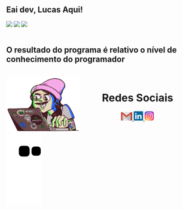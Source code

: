 ## Eai dev, Lucas Aqui!

<div>
  <img  src="http://github-profile-summary-cards.vercel.app/api/cards/profile-details?username=LucasBrito162&theme=github_dark"/>
  <img  src="http://github-profile-summary-cards.vercel.app/api/cards/stats?username=LucasBrito162&theme=github_dark"/>
  <img  src="http://github-profile-summary-cards.vercel.app/api/cards/productive-time?username=LucasBrito162&theme=github_dark&utcOffset=8"/>
</div>
<br>

## O resultado do programa é relativo o nível de conhecimento do programador
<div  align="center"> 
  <div style="display: inline_block"><br>
    <img align="left" height="150" alt="coding-time" src="codar.gif">
   </div>
  
  <h1 align="center">Redes Sociais</h1>
    <a href = "mailto: lucas162257@gmail.com">
      <img width="30" src="gmail.svg">
    </a>
    <a href = "https://www.linkedin.com/in/lucasdebritonunes">
      <img width="25" src="linkedin.svg">
    </a>
    <a href = "https://www.instagram.com/lucas.brito07?igshid=OGQ5ZDc2ODk2ZA==">
      <img width="25" src="instagram.png">
    </a>
</div>
<br>

![Snake animation](https://github.com/LucasBrito162/LucasBrito162/blob/output/github-contribution-grid-snake.svg)
